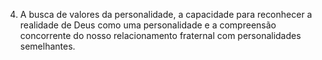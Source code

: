 ﻿4. A busca de valores da personalidade, a capacidade para reconhecer a realidade de Deus como uma personalidade e a compreensão concorrente do nosso relacionamento fraternal com personalidades semelhantes.